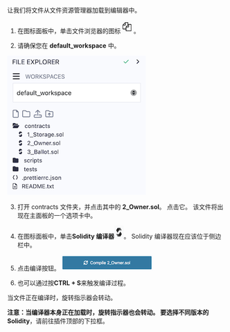 让我们将文件从文件资源管理器加载到编辑器中。

1. 在图标面板中，单击文件浏览器的图标![file explorer icon](https://raw.githubusercontent.com/ethereum/remix-workshops/master/Basics/load_and_compile/images/files1.png "file explorer icon")。

2. 请确保您在 **default_workspace** 中。

![default workspace](https://raw.githubusercontent.com/ethereum/remix-workshops/master/Basics/load_and_compile/images/default_workspace_open.png)

3. 打开 contracts 文件夹，并点击其中的 **2_Owner.sol**。 点击它。 该文件将出现在主面板的一个选项卡中。

4. 在图标面板中，单击**Solidity 编译器**![solidity compiler icon](https://raw.githubusercontent.com/ethereum/remix-workshops/master/Basics/load_and_compile/images/solidity1.png "solidity compiler icon")。 Solidity 编译器现在应该位于侧边栏中。

5. 点击编译按钮。
   ![compile 2_owner](https://raw.githubusercontent.com/ethereum/remix-workshops/master/Basics/load_and_compile/images/compile2owner.png "compile 2_Owner")

6. 也可以通过按**CTRL + S**来触发编译过程。

当文件正在编译时，旋转指示器会转动。

**注意：**当编译器本身正在加载时，旋转指示器也会转动。  要选择**不同版本的Solidity**，请前往插件顶部的下拉框。
